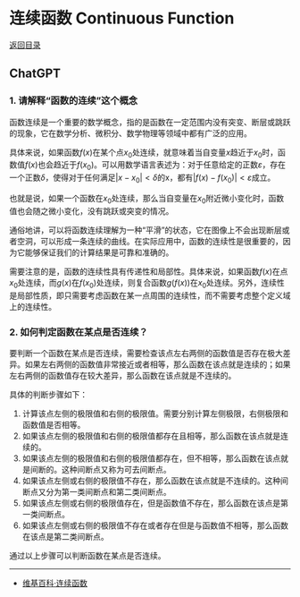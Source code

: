 <script>
MathJax = {
  tex: {
    inlineMath: [['$', '$'], ['\\(', '\\)']]
  }
};
</script>
<script id="MathJax-script" async
  src="https://cdn.jsdelivr.net/npm/mathjax@3/es5/tex-chtml.js">
</script>

# 连续函数 Continuous Function

[返回目录](index.md)

## ChatGPT

### 1. 请解释“函数的连续”这个概念

函数连续是一个重要的数学概念，指的是函数在一定范围内没有突变、断层或跳跃的现象，它在数学分析、微积分、数学物理等领域中都有广泛的应用。

具体来说，如果函数$f(x)$在某个点$x_0$处连续，就意味着当自变量$x$趋近于$x_0$时，函数值$f(x)$也会趋近于$f(x_0)$。可以用数学语言表述为：对于任意给定的正数$ε$，存在一个正数$δ$，使得对于任何满足$\vert x-x_0 \vert <δ$的x，都有$\vert f(x)-f(x_0) \vert <ε$成立。

也就是说，如果一个函数在$x_0$处连续，那么当自变量在$x_0$附近微小变化时，函数值也会随之微小变化，没有跳跃或突变的情况。

通俗地讲，可以将函数连续理解为一种“平滑”的状态，它在图像上不会出现断层或者空洞，可以形成一条连续的曲线。在实际应用中，函数的连续性是很重要的，因为它能够保证我们的计算结果是可靠和准确的。

需要注意的是，函数的连续性具有传递性和局部性。具体来说，如果函数$f(x)$在点$x_0$处连续，而$g(x)$在$f(x_0)$处连续，则复合函数$g(f(x))$在$x_0$处连续。另外，连续性是局部性质，即只需要考虑函数在某一点周围的连续性，而不需要考虑整个定义域上的连续性。

### 2. 如何判定函数在某点是否连续？

要判断一个函数在某点是否连续，需要检查该点左右两侧的函数值是否存在极大差异。如果左右两侧的函数值非常接近或者相等，那么函数在该点就是连续的；如果左右两侧的函数值存在较大差异，那么函数在该点就是不连续的。

具体的判断步骤如下：

1. 计算该点左侧的极限值和右侧的极限值。需要分别计算左侧极限，右侧极限和函数值是否相等。
2. 如果该点左侧的极限值和右侧的极限值都存在且相等，那么函数在该点就是连续的。
3. 如果该点左侧的极限值和右侧的极限值都存在，但不相等，那么函数在该点就是间断的。这种间断点又称为可去间断点。
4. 如果该点左侧或右侧的极限值不存在，那么函数在该点就是不连续的。这种间断点又分为第一类间断点和第二类间断点。
5. 如果该点左侧或右侧的极限值存在，但是函数值不存在，那么函数在该点是第一类间断点。
6. 如果该点左侧或右侧的极限值不存在或者存在但是与函数值不相等，那么函数在该点是第二类间断点。

通过以上步骤可以判断函数在某点是否连续。

---

* [维基百科·连续函数](https://zh.wikipedia.org/wiki/%E8%BF%9E%E7%BB%AD%E5%87%BD%E6%95%B0)
